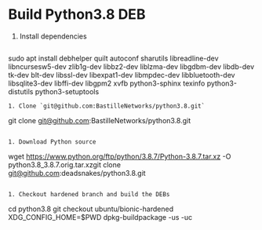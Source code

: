 # Build Python3.8 DEB

1. Install dependencies
   ```
sudo apt install debhelper quilt autoconf sharutils libreadline-dev libncursesw5-dev zlib1g-dev libbz2-dev liblzma-dev libgdbm-dev libdb-dev tk-dev blt-dev libssl-dev libexpat1-dev libmpdec-dev libbluetooth-dev libsqlite3-dev libffi-dev libgpm2 xvfb python3-sphinx texinfo python3-distutils python3-setuptools
```
1. Clone `git@github.com:BastilleNetworks/python3.8.git`
   ```
git clone git@github.com:BastilleNetworks/python3.8.git
```

1. Download Python source
   ```
   wget https://www.python.org/ftp/python/3.8.7/Python-3.8.7.tar.xz -O python3.8_3.8.7.orig.tar.xzgit clone git@github.com:deadsnakes/python3.8.git
```

1. Checkout hardened branch and build the DEBs
   ```
   cd python3.8
git checkout ubuntu/bionic-hardened
XDG_CONFIG_HOME=$PWD dpkg-buildpackage -us -uc
```
